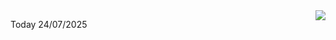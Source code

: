 <img align="right" src="https://media.giphy.com/media/M9gbBd9nbDrOTu1Mqx/giphy.gif">


Today 24/07/2025
